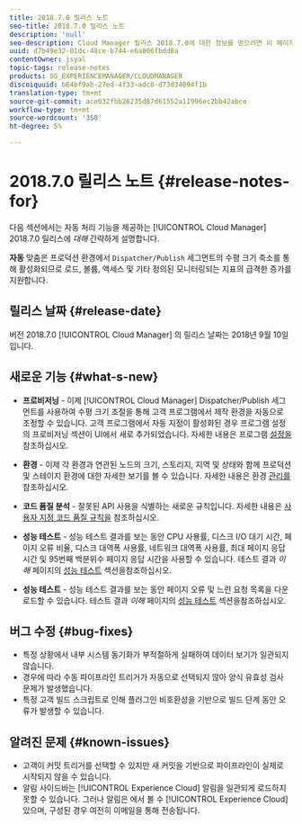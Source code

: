 ```yaml
---
title: 2018.7.0 릴리스 노트
seo-title: 2018.7.0 릴리스 노트
description: 'null'
seo-description: Cloud Manager 릴리스 2018.7.0에 대한 정보를 얻으려면 이 페이지를 따르십시오.
uuid: d7b49e32-01dc-48ce-b744-e6a806fbdd8a
contentOwner: jsyal
topic-tags: release-notes
products: SG_EXPERIENCEMANAGER/CLOUDMANAGER
discoiquuid: b64bf9ab-27ed-4f33-adc8-d73d34094f1b
translation-type: tm+mt
source-git-commit: ace032fbb26235d87d61552a11996ec2bb42abce
workflow-type: tm+mt
source-wordcount: '350'
ht-degree: 5%

---
```



# 2018.7.0 릴리스 노트 {#release-notes-for}

다음 섹션에서는 자동 처리 기능을 제공하는 [!UICONTROL Cloud Manager] 2018.7.0 릴리스에 *대해* 간략하게 설명합니다.

**자동** 맞춤은 프로덕션 환경에서 `Dispatcher/Publish` 세그먼트의 수평 크기 축소를 통해 활성화되므로 로드, 볼륨, 액세스 및 기타 정의된 모니터링되는 지표의 급격한 증가를 지원합니다.

## 릴리스 날짜 {#release-date}

버전 2018.7.0 [!UICONTROL Cloud Manager] 의 릴리스 날짜는 2018년 9월 10일입니다.

## 새로운 기능 {#what-s-new}

* **프로비저닝** - 이제 [!UICONTROL Cloud Manager] Dispatcher/Publish 세그먼트를 사용하여 수평 크기 조절을 통해 고객 프로그램에서 제작 환경을 자동으로 조정할 수 있습니다. 고객 프로그램에서 자동 지정이 활성화된 경우 프로그램 설정의 프로비저닝 섹션이 UI에서 새로 추가되었습니다. 자세한 내용은 프로그램 [설정을](setting-up-program.md) 참조하십시오.

* **환경** - 이제 각 환경과 연관된 노드의 크기, 스토리지, 지역 및 상태와 함께 프로덕션 및 스테이지 환경에 대한 자세한 보기를 볼 수 있습니다. 자세한 내용은 환경 [관리를](manage-your-environment.md) 참조하십시오.

* **코드 품질 분석** - 잘못된 API 사용을 식별하는 새로운 규칙입니다. 자세한 내용은 [사용자 지정 코드 품질 규칙을](custom-code-quality-rules.md) 참조하십시오.

* **성능 테스트** - 성능 테스트 결과를 보는 동안 CPU 사용률, 디스크 I/O 대기 시간, 페이지 오류 비율, 디스크 대역폭 사용률, 네트워크 대역폭 사용률, 최대 페이지 응답 시간 및 95번째 백분위수 페이지 응답 시간을 사용할 수 있습니다. 테스트 결과 *이해* 페이지의 [성능 테스트](understand-your-test-results.md) 섹션을참조하십시오.

* **성능 테스트** - 성능 테스트 결과를 보는 동안 페이지 오류 및 느린 요청 목록을 다운로드할 수 있습니다. 테스트 결과 *이해* 페이지의 [성능 테스트](understand-your-test-results.md) 섹션을참조하십시오.

## 버그 수정 {#bug-fixes}

* 특정 상황에서 내부 시스템 동기화가 부적절하게 실패하여 데이터 보기가 일관되지 않습니다.
* 경우에 따라 수동 파이프라인 트리거가 자동으로 선택되지 않아 양식 유효성 검사 문제가 발생했습니다.
* 특정 고객 빌드 스크립트로 인해 플러그인 비호환성을 기반으로 빌드 단계 동안 오류가 발생할 수 있습니다.

## 알려진 문제 {#known-issues}

* 고객이 커밋 트리거를 선택할 수 있지만 새 커밋을 기반으로 파이프라인이 실제로 시작되지 않을 수 있습니다.
* 알림 사이드바는 [!UICONTROL Experience Cloud] 알림을 일관되게 로드하지 못할 수 있습니다. 그러나 알림은 에서 볼 수 [!UICONTROL Experience Cloud] 있으며, 구성된 경우 여전히 이메일을 통해 전송됩니다.


